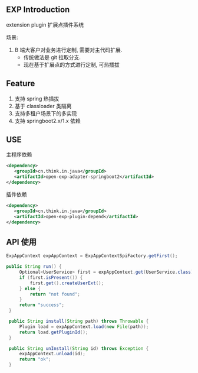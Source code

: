 ## EXP Introduction

extension plugin 扩展点插件系统

场景:
1. B 端大客户对业务进行定制, 需要对主代码扩展. 
   - 传统做法是 git 拉取分支.
   - 现在基于扩展点的方式进行定制, 可热插拔

## Feature

1. 支持 spring 热插拔
2. 基于 classloader 类隔离
3. 支持多租户场景下的多实现
4. 支持 springboot2.x/1.x 依赖


## USE

主程序依赖
```xml
<dependency>
   <groupId>cn.think.in.java</groupId>
   <artifactId>open-exp-adapter-springboot2</artifactId>
</dependency>
```

插件依赖
```xml
<dependency>
   <groupId>cn.think.in.java</groupId>
   <artifactId>open-exp-plugin-depend</artifactId>
</dependency>
```


## API 使用
```java
ExpAppContext expAppContext = ExpAppContextSpiFactory.getFirst();

public String run() {
     Optional<UserService> first = expAppContext.get(UserService.class).stream().findFirst();
     if (first.isPresent()) {
         first.get().createUserExt();
     } else {
         return "not found";
     }
     return "success";
 }

 public String install(String path) throws Throwable {
     Plugin load = expAppContext.load(new File(path));
     return load.getPluginId();
 }

 public String unInstall(String id) throws Exception {
     expAppContext.unload(id);
     return "ok";
 }
```
